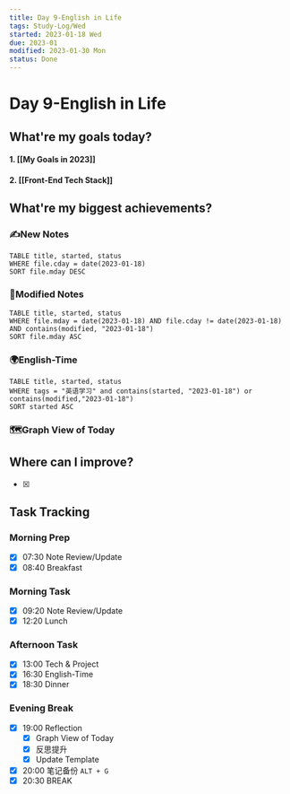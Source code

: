 ```yaml
---
title: Day 9-English in Life
tags: Study-Log/Wed
started: 2023-01-18 Wed
due: 2023-01
modified: 2023-01-30 Mon
status: Done
---
```

# Day 9-English in Life
## What're my goals today?
#### 1. [[My Goals in 2023]]
#### 2. [[Front-End Tech Stack]]

## What're my biggest achievements?
### ✍️New Notes

```dataview
TABLE title, started, status
WHERE file.cday = date(2023-01-18)
SORT file.mday DESC
```

### 📝Modified Notes

```dataview
TABLE title, started, status
WHERE file.mday = date(2023-01-18) AND file.cday != date(2023-01-18) AND contains(modified, "2023-01-18")
SORT file.mday ASC
```

### 🌍English-Time

```dataview
TABLE title, started, status
WHERE tags = "英语学习" and contains(started, "2023-01-18") or contains(modified,"2023-01-18") 
SORT started ASC
```

### 🗺️Graph View of Today

## Where can I improve?
- [x] 

## Task Tracking
### Morning Prep
- [x] 07:30 Note Review/Update
- [x] 08:40 Breakfast
### Morning Task
- [x] 09:20 Note Review/Update
- [x] 12:20 Lunch
### Afternoon Task
- [x] 13:00 Tech & Project
- [x] 16:30 English-Time
- [x] 18:30 Dinner
### Evening Break
- [x] 19:00 Reflection
	- [x] Graph View of Today
	- [x] 反思提升
	- [x] Update Template 
- [x] 20:00 笔记备份 `ALT + G`
- [x] 20:30 BREAK